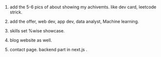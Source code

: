 1. add the 5-6 pics of about showing my achivemts. 
like dev card, leetcode strick.

2. add the offer, web dev, app dev, data analyst, Machine learning.
3. skills set %wise showcase.
4. blog website as well.
5. contact page. backend part in next.js .